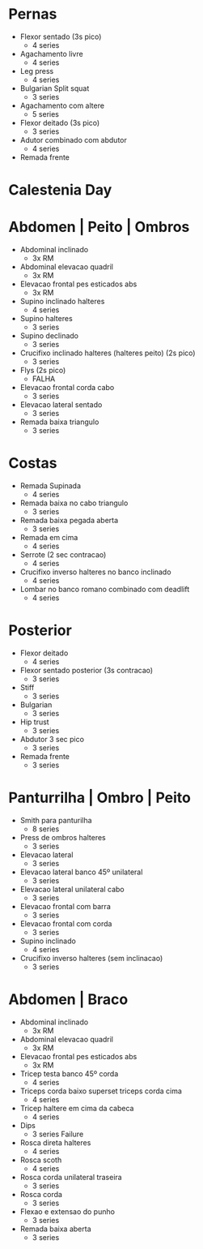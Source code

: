 # Pernas
- Flexor sentado (3s pico)
  - 4 series
- Agachamento livre
  - 4 series
- Leg press
  - 4 series
- Bulgarian Split squat
  - 3 series
- Agachamento com altere
  - 5 series
- Flexor deitado (3s pico)
  - 3 series
- Adutor combinado com abdutor
  - 4 series
- Remada frente
# Calestenia Day
# Abdomen | Peito | Ombros
- Abdominal  inclinado 
  - 3x RM
- Abdominal elevacao quadril
  - 3x RM
- Elevacao frontal pes esticados abs
  - 3x RM
- Supino inclinado halteres
  - 4 series
- Supino halteres
  - 3 series
- Supino declinado
  - 3 series
- Crucifixo inclinado halteres (halteres peito) (2s pico)
  - 3 series
- Flys (2s pico)
  - FALHA
- Elevacao frontal corda cabo
  - 3 series
- Elevacao lateral sentado
  - 3 series
- Remada baixa triangulo
  - 3 series
# Costas
- Remada Supinada 
  - 4 series
- Remada baixa no cabo triangulo
  - 3 series
- Remada baixa pegada aberta
  - 3 series
- Remada em cima
  - 4 series
- Serrote (2 sec contracao)
  - 4 series
- Crucifixo inverso halteres no banco inclinado
  - 4 series
- Lombar no banco romano combinado com deadlift
  - 4 series
# Posterior
- Flexor deitado
  - 4 series
- Flexor sentado posterior (3s contracao)
  - 3 series
- Stiff
  - 3 series
- Bulgarian 
  - 3 series
- Hip trust
  - 3 series
- Abdutor 3 sec pico
  - 3 series
- Remada frente
  - 3 series
# Panturrilha | Ombro | Peito
- Smith para panturilha
  - 8 series
- Press de ombros halteres
  - 3 series
- Elevacao lateral 
  - 3 series
- Elevacao lateral banco 45º unilateral
  - 3 series
- Elevacao lateral unilateral cabo
  - 3 series
- Elevacao frontal com barra
  - 3 series
- Elevacao frontal com corda
  - 3 series
- Supino inclinado
  - 4 series
- Crucifixo inverso halteres (sem inclinacao)
  - 3 series
# Abdomen | Braco
- Abdominal  inclinado 
  - 3x RM
- Abdominal elevacao quadril
  - 3x RM
- Elevacao frontal pes esticados abs
  - 3x RM
- Tricep testa banco 45º corda
  - 4 series
- Triceps corda baixo superset triceps corda cima
  - 4 series
- Tricep haltere em cima da cabeca
  - 4 series
- Dips
  - 3 series Failure
- Rosca direta halteres
  - 4 series
- Rosca scoth
  - 4 series
- Rosca corda unilateral traseira
  - 3 series
- Rosca corda
  - 3 series
- Flexao e extensao do punho
  - 3 series
- Remada baixa aberta
  - 3 series